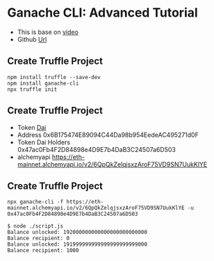 # Ganache CLI: Advanced Tutorial
- This is base on [video](https://www.youtube.com/watch?v=AS2_uPSTk5E&list=PLbbtODcOYIoGyHf0P64qwbeLqKesenu1t&index=2)
- Github [Url](https://github.com/trufflesuite/ganache)

## Create Truffle Project
```
npm install truffle --save-dev
npm install ganache-cli
npx truffle init
```

## Create Truffle Project
- Token [Dai](https://ethplorer.io/address/0x6b175474e89094c44da98b954eedeac495271d0f#chart=candlestick)
- Address 0x6B175474E89094C44Da98b954EedeAC495271d0F
- Token Dai Holders 0x47ac0Fb4F2D84898e4D9E7b4DaB3C24507a6D503
- alchemyapi
https://eth-mainnet.alchemyapi.io/v2/6QpQkZelqjsxzAroF75VD9SN7UukKlYE

## Create Truffle Project
```
npx ganache-cli -f https://eth-mainnet.alchemyapi.io/v2/6QpQkZelqjsxzAroF75VD9SN7UukKlYE -u 0x47ac0Fb4F2D84898e4D9E7b4DaB3C24507a6D503

$ node ./script.js
Balance unlocked: 192000000000000000000000000
Balance recipient: 0
Balance unlocked: 191999999999999999999999000
Balance recipient: 1000
```